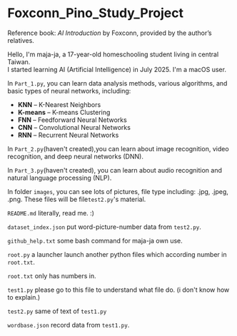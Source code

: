 # Foxconn_Pino_Study_Project

Reference book: *AI Introduction* by Foxconn, provided by the author’s relatives.

Hello, I'm maja-ja, a 17-year-old homeschooling student living in central Taiwan.  
I started learning AI (Artificial Intelligence) in July 2025.
I'm a macOS user.

In `Part_1.py`, you can learn data analysis methods, various algorithms, and basic types of neural networks, including:  
- **KNN** – K-Nearest Neighbors  
- **K-means** – K-means Clustering  
- **FNN** – Feedforward Neural Networks  
- **CNN** – Convolutional Neural Networks  
- **RNN** – Recurrent Neural Networks  

In `Part_2.py`(haven't created),you can learn about image recognition, video recognition, and deep neural networks (DNN).

In `Part_3.py`(haven't created), you can learn about audio recognition and natural language processing (NLP).

In folder `images`, you can see lots of pictures, file type including: .jpg, .jpeg, .png. These files will be file`test2.py`'s material.

`README.md` literally, read me. :)

`dataset_index.json` put word-picture-number data from `test2.py`.

`github_help.txt` some bash command for maja-ja own use.

`root.py` a launcher launch another python files which according number in `root.txt`.

`root.txt` only has numbers in.

`test1.py` please go to this file to understand what file do. (i don't know how to explain.)

`test2.py` same of text of `test1.py`

`wordbase.json` record data from `test1.py`.